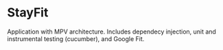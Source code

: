 # StayFit
Application with MPV architecture.
Includes dependecy injection, unit and instrumental testing (cucumber), and Google Fit.
